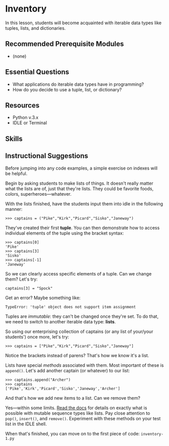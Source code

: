 # Inventory
In this lesson, students will become acquainted with iterable data types like
tuples, lists, and dictionaries.

## Recommended Prerequisite Modules
* (none)

## Essential Questions
* What applications do iterable data types have in programming?
* How do you decide to use a tuple, list, or dictionary?

## Resources
* Python v.3.x
* IDLE or Terminal

## Skills

## Instructional Suggestions
Before jumping into any code examples, a simple exercise on indexes will be
 helpful.

Begin by asking students to make lists of things. It doesn't really matter
what the lists are of, just that they're lists. They could be favorite
foods, colors, superheroes—whatever.

With the lists finished, have the students input them into idle in
the following manner:

`>>> captains = ("Pike","Kirk","Picard","Sisko","Janeway")`

They've created their first **tuple**. You can then demonstrate how to access
individual elements of the tuple using the bracket syntax:

```
>>> captains[0]
'Pike'
>>> captains[3]
'Sisko'
>>> captains[-1]
'Janeway'
```

So we can clearly access specific elements of a tuple. Can we change them?
Let's try:

`captains[3] = "Spock"`

Get an error? Maybe something like:

`TypeError: 'tuple' object does not support item assignment`

Tuples are *immutable*: they can't be changed once they're set. To do that, we
need to switch to another iterable data type: **lists**.

So using our enterprising collection of captains (or any list of your/your
  students') once more, let's try:

`>>> captains = ["Pike","Kirk","Picard","Sisko","Janeway"]`

Notice the brackets instead of parens? That's how we know it's a list.

Lists have special *methods* associated with them. Most important of these is
`append()`. Let's add another captain (or whatever) to our list:

```
>>> captains.append("Archer")
>>> captains
['Pike','Kirk','Picard','Sisko','Janeway','Archer']
```

And that's how we add new items to a list. Can we remove them?

Yes—within some limits. [Read the docs](https://docs.python.org/3.4/library/stdtypes.html#mutable-sequence-types)
for details on exactly what is possible with mutable sequence types like lists.
 Pay close attention to `pop()`, `insert()`, and `remove()`. Experiment with
 these methods on your test list in the IDLE shell.

 When that's finished, you can move on to the first piece of code:
 `inventory-1.py`
